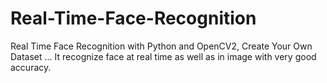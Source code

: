 # Real-Time-Face-Recognition
Real Time Face Recognition with Python and OpenCV2, Create Your Own Dataset ... It recognize face at real time as well as in image with very good accuracy.
